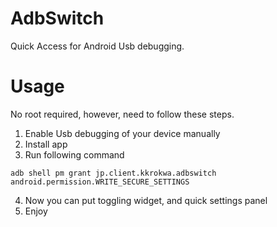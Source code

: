 # AdbSwitch
Quick Access for Android Usb debugging.

# Usage
No root required, however, need to follow these steps.

1. Enable Usb debugging of your device manually
2. Install app
3. Run following command
```
adb shell pm grant jp.client.kkrokwa.adbswitch android.permission.WRITE_SECURE_SETTINGS
```
4. Now you can put toggling widget, and quick settings panel
5. Enjoy
